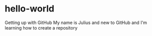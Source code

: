 # hello-world
Getting up with GitHub
My name is Julius and new to GitHub and I'm learning how to create a repository
